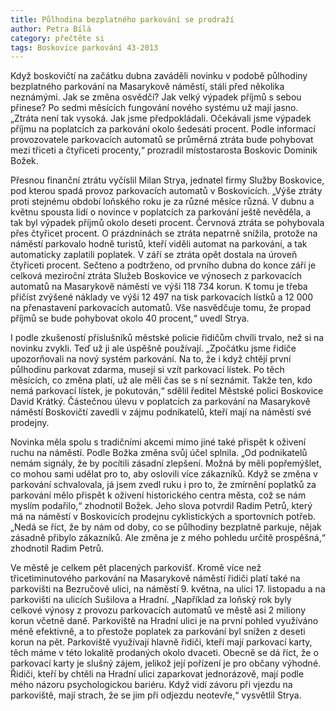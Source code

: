 ```yaml
---
title: Půlhodina bezplatného parkování se prodraží
author: Petra Bílá
category: přečtěte si
tags: Boskovice parkování 43-2013
---
```


Když boskovičtí na začátku dubna zaváděli novinku v podobě půlhodiny bezplatného parkování na Masarykově náměstí, stáli před několika neznámými. Jak se změna osvědčí? Jak velký výpadek příjmů s sebou přinese? Po sedmi měsících fungování nového systému už mají jasno. „Ztráta není tak vysoká. Jak jsme předpokládali. Očekávali jsme výpadek příjmu na poplatcích za parkování okolo šedesáti procent. Podle informací provozovatele parkovacích automatů se průměrná ztráta bude pohybovat mezi třiceti a čtyřiceti procenty,“ prozradil místostarosta Boskovic Dominik Božek.

Přesnou finanční ztrátu vyčíslil Milan Strya, jednatel firmy Služby Boskovice, pod kterou spadá provoz parkovacích automatů v Boskovicích. „Výše ztráty proti stejnému období loňského roku je za různé měsíce různá. V dubnu a květnu spousta lidí o novince v poplatcích za parkování ještě nevěděla, a tak byl výpadek příjmů okolo deseti procent. Červnová ztráta se pohybovala přes čtyřicet procent. O prázdninách se ztráta nepatrně snížila, protože na náměstí parkovalo hodně turistů, kteří viděli automat na parkování, a tak automaticky zaplatili poplatek. V září se ztráta opět dostala na úroveň čtyřiceti procent. Sečteno a podtrženo, od prvního dubna do konce září je celková meziroční ztráta Služeb Boskovice ve výnosech z parkovacích automatů na Masarykově náměstí ve výši 118 734 korun. K tomu je třeba přičíst zvýšené náklady ve výši 12 497 na tisk parkovacích lístků a 12 000 na přenastavení parkovacích automatů. Vše nasvědčuje tomu, že propad příjmů se bude pohybovat okolo 40 procent,“ uvedl Strya. 

I podle zkušeností příslušníků městské policie řidičům chvíli trvalo, než si na novinku zvykli. Teď už ji ale úspěšně používají. „Zpočátku jsme řidiče upozorňovali na nový systém parkování. Na to, že i když chtějí první půlhodinu parkovat zdarma, musejí si vzít parkovací lístek. Po těch měsících, co změna platí, už ale měli čas se s ní seznámit. Takže ten, kdo nemá parkovací lístek, je pokutován,“ sdělil ředitel Městské polici Boskovice David Krátký. Částečnou úlevu v poplatcích za parkování na Masarykově náměstí Boskovičtí zavedli v zájmu podnikatelů, kteří mají na náměstí své prodejny. 

Novinka měla spolu s tradičními akcemi mimo jiné také přispět k oživení ruchu na náměstí. Podle Božka změna svůj účel splnila. „Od podnikatelů nemám signály, že by pocítili zásadní zlepšení. Možná by měli popřemýšlet, co mohou sami udělat pro to, aby oslovili více zákazníků. Když se změna v parkování schvalovala, já jsem zvedl ruku i pro to, že zmírnění poplatků za parkování mělo přispět k oživení historického centra města, což se nám myslím podařilo,“ zhodnotil Božek. Jeho slova potvrdil Radim Petrů, který má na náměstí v Boskovicích prodejnu cyklistických a sportovních potřeb. „Nedá se říct, že by nám od doby, co se půlhodiny bezplatně parkuje, nějak zásadně přibylo zákazníků. Ale změna je z mého pohledu určitě prospěšná,“ zhodnotil Radim Petrů. 

Ve městě je celkem pět placených parkovišť. Kromě více než třicetiminutového parkování na Masarykově náměstí řidiči platí také na parkovišti na Bezručově ulici, na náměstí 9. května, na ulici 17. listopadu a na parkovišti na ulicích Sušilova a Hradní. „Například za loňský rok byly celkové výnosy z provozu parkovacích automatů ve městě asi 2 miliony korun včetně daně. Parkoviště na Hradní ulici je na první pohled využíváno méně efektivně, a to přestože poplatek za parkování byl snížen z deseti korun na pět. Parkoviště využívají hlavně řidiči, kteří mají parkovací karty, těch máme v této lokalitě prodaných okolo dvaceti. Obecně se dá říct, že o parkovací karty je slušný zájem, jelikož její pořízení je pro občany výhodné. Řidiči, kteří by chtěli na Hradní ulici zaparkovat jednorázově, mají podle mého názoru psychologickou bariéru. Když vidí závoru při vjezdu na parkoviště, mají strach, že se jim při odjezdu neotevře,“ vysvětlil Strya.